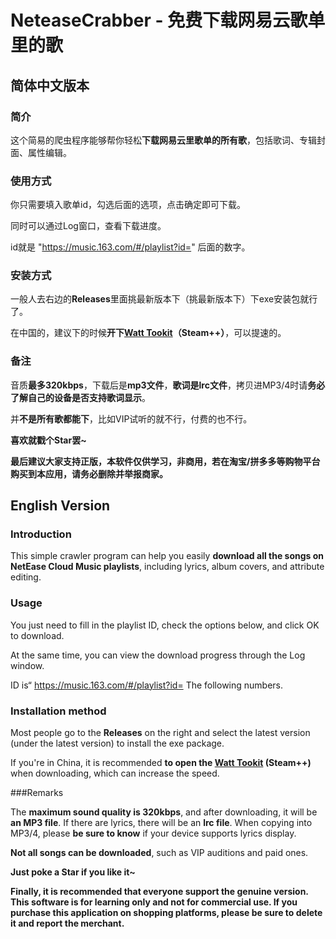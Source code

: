 # NeteaseCrabber - 免费下载网易云歌单里的歌

## 简体中文版本

### 简介

这个简易的爬虫程序能够帮你轻松**下载网易云里歌单的所有歌**，包括歌词、专辑封面、属性编辑。

### 使用方式

你只需要填入歌单id，勾选后面的选项，点击确定即可下载。

同时可以通过Log窗口，查看下载进度。

id就是 "https://music.163.com/#/playlist?id=" 后面的数字。

### 安装方式

一般人去右边的**Releases**里面挑最新版本下（挑最新版本下）下exe安装包就行了。

在中国的，建议下的时候**开下[Watt Tookit](https://steampp.net/)（Steam++）**，可以提速的。

### 备注

音质**最多320kbps**，下载后是**mp3文件**，**歌词是lrc文件**，拷贝进MP3/4时请**务必了解自己的设备是否支持歌词显示**。

并**不是所有歌都能下**，比如VIP试听的就不行，付费的也不行。

**喜欢就戳个Star罢~**

**最后建议大家支持正版，本软件仅供学习，非商用，若在淘宝/拼多多等购物平台购买到本应用，请务必删除并举报商家。**

## English Version

### Introduction

This simple crawler program can help you easily **download all the songs on NetEase Cloud Music playlists**, including lyrics, album covers, and attribute editing.

### Usage

You just need to fill in the playlist ID, check the options below, and click OK to download.

At the same time, you can view the download progress through the Log window.

ID is“ https://music.163.com/#/playlist?id= The following numbers.

### Installation method

Most people go to the **Releases** on the right and select the latest version (under the latest version) to install the exe package.

If you're in China, it is recommended **to open the [Watt Tookit](https://steampp.net/) (Steam++)** when downloading, which can increase the speed.

###Remarks

The **maximum sound quality is 320kbps**, and after downloading, it will be **an MP3 file**. If there are lyrics, there will be an **lrc file**. When copying into MP3/4, please **be sure to know** if your device supports lyrics display.

**Not all songs can be downloaded**, such as VIP auditions and paid ones.

**Just poke a Star if you like it~**

**Finally, it is recommended that everyone support the genuine version. This software is for learning only and not for commercial use. If you purchase this application on shopping platforms, please be sure to delete it and report the merchant.**

